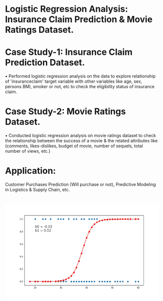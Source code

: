 # Logistic Regression Analysis: Insurance Claim Prediction & Movie Ratings Dataset.

# Case Study-1: Insurance Claim Prediction Dataset.

• Performed logistic regression analysis on the data to explore relationship of 'insuranceclaim' target variable with other variables like age, sex, persons BMI, smoker or not, etc to check the eligibility status of insurance claim.

# Case Study-2: Movie Ratings Dataset.

• Conducted logistic regression analysis on movie ratings dataset to check the relationship between the success of a movie & the related attributes like (comments, likes-dislikes, budget of movie, number of sequels, total number of views, etc.)

# Application: 
Customer Purchases Prediction (Will purchase or not), Predictive Modeling in Logistics & Supply Chain, etc.

#
![alt-text](logit.gif)

